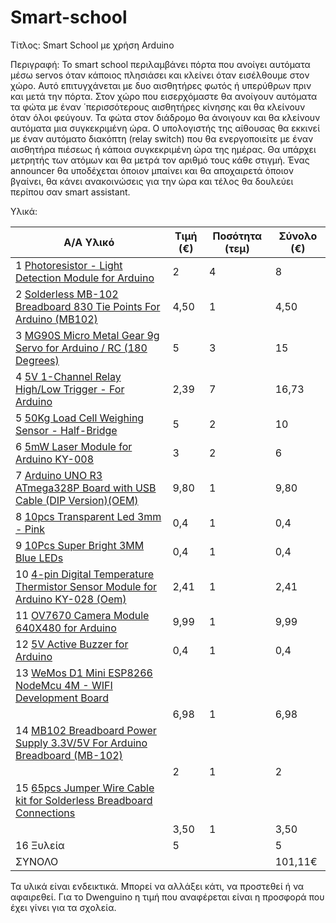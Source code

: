 # Smart-school
Τίτλος: Smart School με χρήση Arduino

Περιγραφή: Το smart school περιλαμβάνει πόρτα που ανοίγει αυτόματα μέσω servos όταν κάποιος πλησιάσει και κλείνει όταν εισέλθουμε στον χώρο. Αυτό επιτυγχάνεται με δυο αισθητήρες φωτός ή υπερύθρων πριν και μετά την πόρτα.  Στον χώρο που εισερχόμαστε θα ανοίγουν αυτόματα τα φώτα με έναν ΄περισσότερους αισθητήρες κίνησης και θα κλείνουν όταν όλοι φεύγουν. Τα φώτα στον διάδρομο θα άνοιγουν και θα κλείνουν αυτόματα μια συγκεκριμένη ώρα. Ο υπολογιστής της αίθουσας θα εκκινεί με  έναν αυτόματο διακόπτη (relay switch) που θα ενεργοποιείτε με έναν αισθητήρα πιέσεως ή κάποια συγκεκριμένη ώρα της ημέρας. Θα υπάρχει μετρητής των ατόμων και θα μετρά τον αριθμό τους κάθε στιγμή. Ένας announcer θα υποδέχεται όποιον μπαίνει και θα αποχαιρετά όποιον βγαίνει, θα κάνει ανακοινώσεις για την ώρα και τέλος θα δουλεύει περίπου σαν smart assistant.

Υλικά:

|Α/Α	Υλικό	                                                                  |  Τιμή (€)|	Ποσότητα (τεμ)|	Σύνολο (€)|
|-----------------------------------------------------------------------------|----------|----------------|-----------|
|1	[Photoresistor - Light Detection Module for Arduino](https://www.cableworks.gr/ilektronika/arduino-and-microcontrollers/sensors/light/photoresistor-light-detection-module-for-arduino/)                                                                                                                                     |  2	     |   4	          |  8<br> 
|2	[Solderless MB-102 Breadboard 830 Tie Points For Arduino (MB102)](https://www.cableworks.gr/ilektronika/arduino-and-microcontrollers/prototyping/breadboard/solderless-mb-102-breadboard-830-tie-points-for-arduino-mb102/)                                                                                                               |  4,50   |   1	           |  4,50<br>
|3	[MG90S Micro Metal Gear 9g Servo for Arduino / RC (180 Degrees)](https://www.cableworks.gr/ilektronika/arduino-and-microcontrollers/motors/servo/mg90s-micro-metal-gear-9g-servo-for-arduino-rc-180-degrees/)	                                                                                                                           |  5	     |   3	          |  15<br>
|4	[5V 1-Channel Relay High/Low Trigger - For Arduino](https://www.cableworks.gr/ilektronika/arduino-and-microcontrollers/relays/5v-relays/5v-1-channel-relay-high-low-trigger-for-arduino/)	  |  2,39	  |   7	           |  16,73<br>
|5	[50Kg Load Cell Weighing Sensor - Half-Bridge](https://www.cableworks.gr/ilektronika/arduino-and-microcontrollers/sensors/pressure/50kg-load-cell-weighing-sensor-half-bridge/)	                                                                                                                                       |  5	     |   2	          |  10<br>
|6	[5mW Laser Module for Arduino KY-008](https://www.cableworks.gr/ilektronika/arduino-and-microcontrollers/outputs/5mw-laser-module-for-arduino/)	                                                                 |  3      |   2            |   6<br>
|7	[Arduino UNO R3 ATmega328P Board with USB Cable (DIP Version)(OEM)](https://www.cableworks.gr/ilektronika/arduino-and-microcontrollers/microcontrollers/compatible-boards/arduino-uno-r3-atmega328p-board-with-usb-cable-dip-version-oem/)                                                                                                   |  9,80   |   1	          |  9,80 <br>
|8	[10pcs Transparent Led 3mm - Pink](https://www.cableworks.gr/ilektronika/arduino-and-microcontrollers/components-and-ic/leds/3mm/10pcs-transparent-led-3mm-pink/)		                                       |  0,4    |    1           |  0,4<br>
|9  [10Pcs Super Bright 3MM Blue LEDs](https://www.cableworks.gr/ilektronika/arduino-and-microcontrollers/components-and-ic/leds/3mm/10pcs-super-bright-3mm-blue-leds/)                                        |0,4      |    1           |0,4<br>
|10 [4-pin Digital Temperature Thermistor Sensor Module for Arduino KY-028 (Oem)](https://www.cableworks.gr/ilektronika/arduino-and-microcontrollers/sensors/temperature/4-pin-digital-temperature-thermistor-sensor-module-for-arduino/)                                                                                                             |2,41     |    1           |2,41<br>
|11 [OV7670 Camera Module 640X480 for Arduino](https://www.cableworks.gr/ilektronika/arduino-and-microcontrollers/sensors/camera/ov7670-camera-module-640x480-for-arduino/)            |9,99     |1               |9,99<br>
|12 [5V Active Buzzer for Arduino](https://www.cableworks.gr/ilektronika/arduino-and-microcontrollers/components-and-ic/5v-active-buzzer-for-arduino/)                                                          |0,4        |1               |0,4<br>
|13 [WeMos D1 Mini ESP8266 NodeMcu 4M - WIFI Development Board](https://www.cableworks.gr/ilektronika/arduino-and-microcontrollers/microcontrollers/esp8266/wemos-d1-mini-esp8266-nodemcu-4m-wifi-development-board/)
                                                                                     |6,98       |1               |6,98 <br>
|14 [MB102 Breadboard Power Supply 3.3V/5V For Arduino Breadboard (MB-102)](https://www.cableworks.gr/ilektronika/arduino-and-microcontrollers/prototyping/breadboard/mb102-breadboard-power-supply-3.3v-5v-for-arduino-breadboard-mb-102/)
                                                                                     |2            |1               |2<br>
|15 [65pcs Jumper Wire Cable kit for Solderless Breadboard Connections](https://www.cableworks.gr/ilektronika/arduino-and-microcontrollers/prototyping/dupont-jumper-wires/65pcs-jumper-wire-cable-kit-for-solderless-breadboard-connections/)
                                                                                     |3,50         |1               |3,50<br>
|16 Ξυλεία                                                                           |5            |                |5<br>
|ΣΥΝΟΛΟ	                                                                             |             |                | 101,11€   

Τα υλικά είναι ενδεικτικά. Μπορεί να αλλάξει κάτι, να προστεθεί ή να αφαιρεθεί.
Για το Dwenguino η τιμή που αναφέρεται είναι η προσφορά που έχει γίνει για τα σχολεία.
